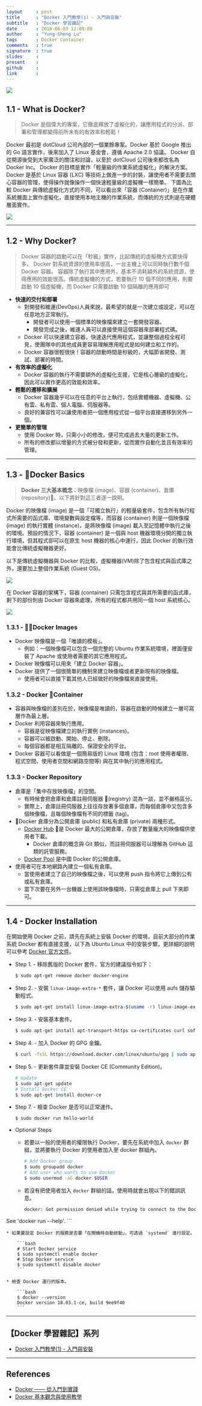 ```yaml
---
layout     : post
title      : "Docker 入門教學(1) - 入門與安裝"
subtitle   : "Docker 學習雜記"
date       : 2018-06-03 12:00:00
author     : "Yung-Sheng Lu"
tags       : Docker Container
comments   : true
signature  : true
slides     : 
present    :
github     : 
link       : 
---
```


![](https://rominirani.com/docker-tutorial-series-a7e6ff90a023)

## 1.1 - What is Docker?

> Docker 是個偉大的專案，它徹底釋放了虛擬化的，讓應用程式的分派、部署和管理都變得前所未有的有效率和輕鬆！

Docker 最初是 dotCloud 公司內部的一個業餘專案。Docker 基於 Google 推出的 Go 語言實作，後來加入了 Linux 基金會，遵循 Apache 2.0 協議。
Docker 自從開源後受到大家廣泛的關注和討論，以至於 dotCloud 公司後來都改名為 Docker Inc。 Docker 的目標是實作「輕量級的作業系統虛擬化」的解決方案。 Docker 是基於 Linux 容器 (LXC) 等技術上做進一步的封裝，讓使用者不需要去關心容器的管理，使得操作就像操作一個快速輕量級的虛擬機一樣簡單。
下圖為比較 Docker 與傳統虛擬化方式的不同，可以看出來「容器 (Container)」是在作業系統層面上實作虛擬化，直接使用本地主機的作業系統，而傳統的方式則是在硬體層面實作。

![](https://philipzheng.gitbooks.io/docker_practice/content/_images/virtualization.png)

---
## 1.2 - Why Docker?

> Docker 容器的啟動可以在「秒級」實作，比起傳統的虛擬機方式要快得多。 Docker 對系統資源的使用率很高，一台主機上可以同時執行數千個 Docker 容器。
> 容器除了執行其中應用外，基本不消耗額外的系統資源，使得應用的效能很高。傳統虛擬機的方式，若要執行 10 個不同的應用，則要啟動 10 個虛擬機，而 Docker 只需要啟動 10 個隔離的應用即可

* **快速的交付和部署**
    * 對開發和維運(DevOps)人員來說，最希望的就是一次建立或設定，可以在任意地方正常執行。
        * 開發者可以使用一個標準的映像檔來建立一套開發容器。
        * 開發完成之後，維運人員可以直接使用這個容器來部署程式碼。
    * Docker 可以快速建立容器，快速迭代應用程式，並讓整個過程全程可見，使團隊中的其他成員更容易理解應用程式是如何建立和工作的。
    * Docker 容器很輕很快！容器的啟動時間是秒級的，大幅節省開發、測試、部署的時間。
* **有效率的虛擬化**
    * Docker 容器的執行不需要額外的虛擬化支援，它是核心層級的虛擬化，因此可以實作更高的效能和效率。
* **輕鬆的遷移和擴展**
    * Docker 容器幾乎可以在任意的平台上執行，包括實體機器、虛擬機、公有雲、私有雲、個人電腦、伺服器等。
    * 良好的兼容性可以讓使用者把一個應用程式從一個平台直接遷移到另外一個。
* **更簡單的管理**
    * 使用 Docker 時，只需小小的修改，便可完成過去大量的更新工作。
    * 所有的修改都以增量的方式被分發和更新，從而實作自動化並且有效率的管理。

---
## 1.3 - Docker Basics

> **Docker 三大基本概念**：映像檔 (image)、容器 (container)、倉庫 (repository)。以下將針對這三者逐一說明。

Docker 的映像檔 (image) 是一個「可獨立執行」的輕量級套件，包含所有執行程式所需要的函式庫、環境變數與設定檔等，而容器 (container) 則是一個映像檔 (image) 的執行實體 (instance)，是將映像檔 (image) 載入至記憶體中執行之後的環境。預設的情況下，容器 (container) 是一個與 host 機器環境分開的獨立執行環境，但其程式卻可以在原生 host 機器的核心中運行，因此 Docker 的執行效能會比傳統虛擬機器更好。

以下是傳統虛擬機器與 Docker 的比較，虛擬機器(VM)除了包含程式與函式庫之外，還要加上整個作業系統 (Guest OS)。

![](https://blog.gtwang.org/wp-content/uploads/2017/06/virtual-machine-20170625-1.png)

在 Docker 容器的架構下，容器 (container) 只需包含程式與其所需要的函式庫，剩下的部份則由 Docker 容器來處理，所有的程式都共用同一個 host 系統核心。

![](https://blog.gtwang.org/wp-content/uploads/2017/06/docker-container-20170625-1.png)

### 1.3.1 - Docker Images

* Docker 映像檔是一個「唯讀的模板」。
    * 例如：一個映像檔可以包含一個完整的 Ubuntu 作業系統環境，裡面僅安裝了 Apache 或使用者需要的其它應用程式。
* Docker 映像檔可以用來「建立 Docker 容器」。
* Docker 提供了一個很簡單的機制來建立映像檔或者更新現有的映像檔。
    * 使用者可以直接下載其他人已經做好的映像檔來直接使用。

### 1.3.2 - Docker Container

* 容器與映像檔的差別在於，映像檔是唯讀的，容器在啟動的時候建立一層可寫層作為最上層。
* Docker 利用容器來執行應用。
    * 容器是從映像檔建立的執行實例 (instances)。
    * 容器可以被啟動、開始、停止、刪除。
    * 每個容器都是相互隔離的、保證安全的平台。
* Docker 容器可以看做是一個簡易版的 Linux 環境 (包含：root 使用者權限、程式空間、使用者空間和網路空間等) 與在其中執行的應用程式。

### 1.3.3 - Docker Repository

* 倉庫是「集中存放映像檔」的空間。
    * 有時候會把倉庫和倉庫註冊伺服器 (registry) 混為一談，並不嚴格區分。
    * 實際上，倉庫註冊伺服器上往往存放著多個倉庫，而每個倉庫中又包含多個映像檔，且每個映像檔有不同的標籤 (tag)。
* Docker 倉庫分為公開倉庫 (public) 和私有倉庫 (private) 兩種形式。
    * [Docker Hub](https://hub.docker.com/) 是 Docker 最大的公開倉庫，存放了數量龐大的映像檔供使用者下載。
        * Docker 倉庫的概念與 Git 類似，而註冊伺服器可以理解為 GitHub 這類的託管服務。
    * [Docker Pool](http://www.dockerpool.com/) 是中國 Docker 的公開倉庫。
* 使用者可在本地網路內建立一個私有倉庫。
    * 當使用者建立了自己的映像檔之後，可以使用 push 指令將它上傳到公有或私有倉庫。
    * 當下次要在另外一台機器上使用該映像檔時，只需從倉庫上 pull 下來即可。

---
## 1.4 - Docker Installation

在開始使用 Docker 之前，請先在系統上安裝 Docker 的環境，目前大部分的作業系統 Docker 都有直接支援，以下為 Ubuntu Linux 中的安裝步驟，更詳細的說明可以參考 [Docker 官方文件](https://docs.docker.com/engine/installation/)。

* Step 1. - 移除舊版的 Docker 套件，官方的建議指令如下：

    ```bash
    $ sudo apt-get remove docker docker-engine
    ```

* Step 2. - 安裝 `linux-image-extra-*` 套件，讓 Docker 可以使用 aufs 儲存驅動程式。

    ```bash
    $ sudo apt-get install linux-image-extra-$(uname -r) linux-image-extra-virtual
    ```

* Step 3. - 安裝基本套件。

    ```bash
    $ sudo apt-get install apt-transport-https ca-certificates curl software-properties-common
    ```

* Step 4. - 加入 Docker 的 GPG 金鑰。

    ```bash
    $ curl -fsSL https://download.docker.com/linux/ubuntu/gpg | sudo apt-key add -
    ```

* Step 5. - 更新套件庫並安裝 Docker CE (Community Edition)。

    ```bash
    # Update
    $ sudo apt-get update
    # Install Docker CE
    $ sudo apt-get install docker-ce
    ```

* Step 7. - 檢查 Docker 是否可以正常運作。

    ```bash
    $ sudo docker run hello-world
    ```

* Optional Steps
    * 若要以一般的使用者的權限執行 Docker，要先在系統中加入 `docker` 群組，並將要執行 Docker 的使用者加入至 docker 群組內。

        ```bash
        # Add Docker group
        $ sudo groupadd docker
        # Add user who wants to use Docker
        $ sudo usermod -aG docker $USER
        ```
    
    * 若沒有把使用者加入 `docker` 群組的話，使用時就會出現以下的錯誤訊息。

        ```bash
        docker: Got permission denied while trying to connect to the Docker daemon socket at unix:///var/run/docker.sock: Post http://%2Fvar%2Frun%2Fdocker.sock/v1.27/containers/create: dial unix /var/run/docker.sock: connect: permission denied.
See 'docker run --help'.
        ```

    * 如果要設定 Docker 的服務是否要「在開機時自動啟動」，可透過 `systemd` 進行設定。

        ```bash
        # Start Docker service
        $ sudo systemctl enable docker
        # Stop Docker service
        $ sudo systemctl disable docker
        ```
    
    * 檢查 Docker 運行的版本。

        ```bash
        $ docker --version
        Docker version 18.03.1-ce, build 9ee9f40
        ```

---
## 【Docker 學習雜記】系列

* [Docker 入門教學(1) - 入門與安裝](https://yungshenglu.github.io/2018/06/03/Docker1/)


---
## References

* [Docker —— 從入門到實踐](https://legacy.gitbook.com/book/philipzheng/docker_practice/details)
* [Docker 基本觀念與使用教學](https://blog.gtwang.org/virtualization/docker-basic-tutorial/)
